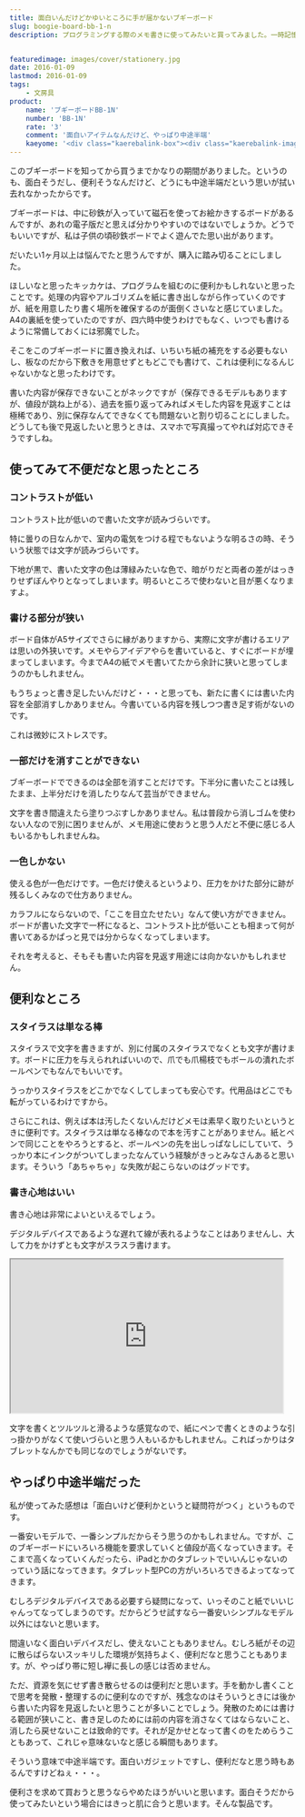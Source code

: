 ```yaml
---
title: 面白いんだけどかゆいところに手が届かないブギーボード
slug: boogie-board-bb-1-n
description: プログラミングする際のメモ書きに使ってみたいと買ってみました。一時記憶のための退避場所として使うと便利だと思います。しかし便利そうだからと買うと、不便なところも多くて悩まされる気がします。面白いガジェットであることは間違いないんですけどね。


featuredimage: images/cover/stationery.jpg
date: 2016-01-09
lastmod: 2016-01-09
tags: 
    - 文房具
product:
    name: 'ブギーボードBB-1N'
    number: 'BB-1N'
    rate: '3'
    comment: '面白いアイテムなんだけど、やっぱり中途半端'
    kaeyome: '<div class="kaerebalink-box"><div class="kaerebalink-image"><a href="https://www.amazon.co.jp/exec/obidos/ASIN/B00E3P09QI/illusionspace-22/ref=nosim/" target="_blank" rel="nofollow" ><img src="https://ecx.images-amazon.com/images/I/413Y6TS31aL._SL160_.jpg" style="border: none;" /></a></div><div class="kaerebalink-info"><div class="kaerebalink-name"><a href="https://www.amazon.co.jp/exec/obidos/ASIN/B00E3P09QI/illusionspace-22/ref=nosim/" target="_blank" rel="nofollow" >キングジム 電子メモパッド ブギーボード BB-1N</a><div class="kaerebalink-powered-date">posted with <a href="https://kaereba.com" rel="nofollow" target="_blank">カエレバ</a></div></div><div class="kaerebalink-detail"> キングジム 2013-08-06    </div><div class="kaerebalink-link1"><div class="shoplinkamazon"><a href="https://www.amazon.co.jp/gp/search?keywords=BB-1N&__mk_ja_JP=%83J%83%5E%83J%83i&tag=illusionspace-22" target="_blank" rel="nofollow" >Amazon</a></div><div class="shoplinkrakuten"><a href="https://hb.afl.rakuten.co.jp/hgc/0e95387f.f2aef20d.0e953880.25e412bd/?pc=http%3A%2F%2Fsearch.rakuten.co.jp%2Fsearch%2Fmall%2FBB-1N%2F-%2Ff.1-p.1-s.1-sf.0-st.A-v.2%3Fx%3D0%26scid%3Daf_ich_link_urltxt%26m%3Dhttp%3A%2F%2Fm.rakuten.co.jp%2F" target="_blank" rel="nofollow" >楽天市場</a></div><div class="shoplinkyahoo"><a href="https://ck.jp.ap.valuecommerce.com/servlet/referral?sid=3085416&pid=882193779&vc_url=http%3A%2F%2Fsearch.shopping.yahoo.co.jp%2Fsearch%3Fp%3DBB-1N" target="_blank" rel="nofollow" >Yahooショッピング<img src="https://ad.jp.ap.valuecommerce.com/servlet/gifbanner?sid=3085416&pid=882193779" height="1" width="1" border="0"></a></div></div></div><div class="booklink-footer" style="clear: left"></div></div>'
---
```


このブギーボードを知ってから買うまでかなりの期間がありました。というのも、面白そうだし、便利そうなんだけど、どうにも中途半端だという思いが拭い去れなかったからです。

ブギーボードは、中に砂鉄が入っていて磁石を使ってお絵かきするボードがあるんですが、あれの電子版だと思えば分かりやすいのではないでしょうか。どうでもいいですが、私は子供の頃砂鉄ボードでよく遊んでた思い出があります。

だいたい1ヶ月以上は悩んでたと思うんですが、購入に踏み切ることにしました。

ほしいなと思ったキッカケは、プログラムを組むのに便利かもしれないと思ったことです。処理の内容やアルゴリズムを紙に書き出しながら作っていくのですが、紙を用意したり書く場所を確保するのが面倒くさいなと感じていました。A4の裏紙を使っていたのですが、四六時中使うわけでもなく、いつでも書けるように常備しておくには邪魔でした。

そこをこのブギーボードに置き換えれば、いちいち紙の補充をする必要もないし、板なのだから下敷きを用意せずともどこでも書けて、これは便利になるんじゃないかなと思ったわけです。

書いた内容が保存できないことがネックですが（保存できるモデルもありますが、値段が跳ね上がる）、過去を振り返ってみればメモした内容を見返すことは極稀であり、別に保存なんてできなくても問題ないと割り切ることにしました。どうしても後で見返したいと思うときは、スマホで写真撮ってやれば対応できそうですしね。


## 使ってみて不便だなと思ったところ



### コントラストが低い


コントラスト比が低いので書いた文字が読みづらいです。

特に曇りの日なんかで、室内の電気をつける程でもないような明るさの時、そういう状態では文字が読みづらいです。

下地が黒で、書いた文字の色は薄緑みたいな色で、暗がりだと両者の差がはっきりせずぼんやりとなってしまいます。明るいところで使わないと目が悪くなりますよ。


### 書ける部分が狭い


ボード自体がA5サイズでさらに縁がありますから、実際に文字が書けるエリアは思いの外狭いです。メモやらアイデアやらを書いていると、すぐにボードが埋まってしまいます。今までA4の紙でメモ書いてたから余計に狭いと思ってしまうのかもしれません。

もうちょっと書き足したいんだけど・・・と思っても、新たに書くには書いた内容を全部消すしかありません。今書いている内容を残しつつ書き足す術がないのです。

これは微妙にストレスです。


### 一部だけを消すことができない


ブギーボードでできるのは全部を消すことだけです。下半分に書いたことは残したまま、上半分だけを消したりなんて芸当ができません。

文字を書き間違えたら塗りつぶすしかありません。私は普段から消しゴムを使わない人なので別に困りませんが、メモ用途に使おうと思う人だと不便に感じる人もいるかもしれませんね。


### 一色しかない


使える色が一色だけです。一色だけ使えるというより、圧力をかけた部分に跡が残るしくみなので仕方ありません。

カラフルにならないので、「ここを目立たせたい」なんて使い方ができません。ボードが書いた文字で一杯になると、コントラスト比が低いことも相まって何が書いてあるかぱっと見では分からなくなってしまいます。

それを考えると、そもそも書いた内容を見返す用途には向かないかもしれません。


## 便利なところ



### スタイラスは単なる棒


スタイラスで文字を書きますが、別に付属のスタイラスでなくとも文字が書けます。ボードに圧力を与えられればいいので、爪でも爪楊枝でもボールの潰れたボールペンでもなんでもいいです。

うっかりスタイラスをどこかでなくしてしまっても安心です。代用品はどこでも転がっているわけですから。

さらにこれは、例えば本は汚したくないんだけどメモは素早く取りたいというときに便利です。スタイラスは単なる棒なので本を汚すことがありません。紙とペンで同じことをやろうとすると、ボールペンの先を出しっぱなしにしていて、うっかり本にインクがついてしまったなんていう経験がきっとみなさんあると思います。そういう「あちゃちゃ」な失敗が起こらないのはグッドです。


### 書き心地はいい


書き心地は非常によいといえるでしょう。

デジタルデバイスであるような遅れて線が表れるようなことはありませんし、大して力をかけずとも文字がスラスラ書けます。

<iframe width="480" height="270" src="https://www.youtube.com/embed/fXvpFPU4huc" allowfullscreen></iframe>

文字を書くとツルツルと滑るような感覚なので、紙にペンで書くときのような引っ掛かりがなくて使いづらいと思う人もいるかもしれません。こればっかりはタブレットなんかでも同じなのでしょうがないです。


## やっぱり中途半端だった


私が使ってみた感想は「面白いけど便利かというと疑問符がつく」というものです。

一番安いモデルで、一番シンプルだからそう思うのかもしれません。ですが、このブギーボードにいろいろ機能を要求していくと値段が高くなっていきます。そこまで高くなっていくんだったら、iPadとかのタブレットでいいんじゃないのっていう話になってきます。タブレット型PCの方がいろいろできるよってなってきます。

むしろデジタルデバイスである必要すら疑問になって、いっそのこと紙でいいじゃんってなってしまうのです。だからどうせ試すなら一番安いシンプルなモデル以外にはないと思います。

間違いなく面白いデバイスだし、使えないこともありません。むしろ紙がその辺に散らばらないスッキリした環境が気持ちよく、便利だなと思うこともあります。が、やっぱり帯に短し襷に長しの感じは否めません。

ただ、資源を気にせず書き散らせるのは便利だと思います。手を動かし書くことで思考を発散・整理するのに便利なのですが、残念なのはそういうときには後から書いた内容を見返したいと思うことが多いことでしょう。発散のためには書ける範囲が狭いこと、書き足しのためには前の内容を消さなくてはならないこと、消したら戻せないことは致命的です。それが足かせとなって書くのをためらうこともあって、これじゃ意味ないなと感じる瞬間もあります。

そういう意味で中途半端です。面白いガジェットですし、便利だなと思う時もあるんですけどねぇ・・・。

便利さを求めて買おうと思うならやめたほうがいいと思います。面白そうだから使ってみたいという場合にはきっと肌に合うと思います。そんな製品です。


  